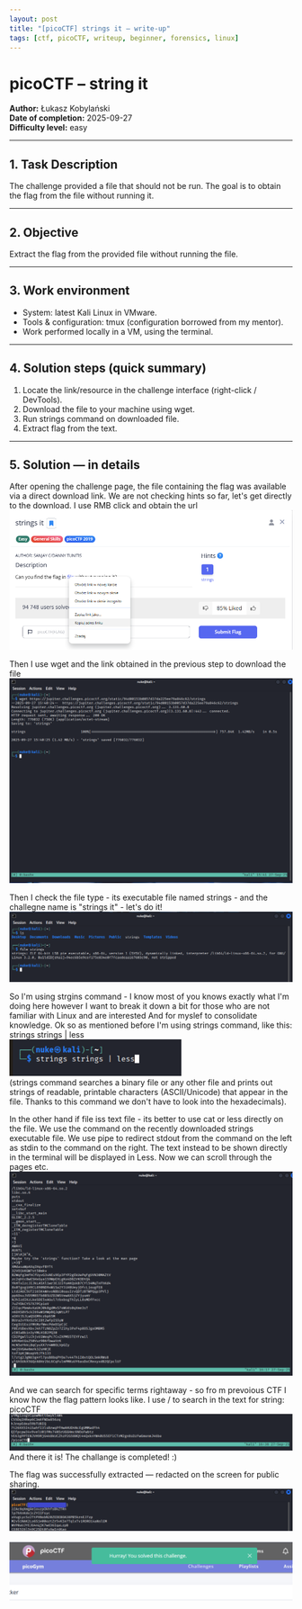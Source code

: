 ```yaml
---
layout: post
title: "[picoCTF] strings it – write-up"
tags: [ctf, picoCTF, writeup, beginner, forensics, linux]
---
```


# picoCTF – string it  
**Author:** Łukasz Kobylański  
**Date of completion:** 2025-09-27  
**Difficulty level:** easy

---

## 1. Task Description
The challenge provided a file that should not be run. The goal is to obtain the flag from the file without running it.

---

## 2. Objective
Extract the flag from the provided file without running the file.

---

## 3. Work environment
- System: latest Kali Linux in VMware.
- Tools & configuration: tmux (configuration borrowed from my mentor).
- Work performed locally in a VM, using the terminal.

---

## 4. Solution steps (quick summary)
1. Locate the link/resource in the challenge interface (right-click / DevTools).
2. Download the file to your machine using wget.
3. Run strings command on downloaded file.
4. Extract flag from the text.

---

## 5. Solution — in details
After opening the challenge page, the file containing the flag was available via a direct download link. We are not checking hints so far, let's get directly to the download.
I use RMB click and obtain the url
![Screenshot – hint / link](/assets/img/ctf-2025-strings-it/get-url.png)  

Then I use wget and the link obtained in the previous step to download the file
![Screenshot – hint / link](/assets/img/ctf-2025-strings-it/download-file.png)  

Then I check the file type - its executable file named strings - and the challegne name is "strings it" - let's do it!
![Screenshot – hint / link](/assets/img/ctf-2025-strings-it/file-strings.png)  

So I'm using strgins command - I know most of you knows exactly what I'm doing here however I want to break it down a bit for those who are not familiar with Linux and are interested
And for myslef to consolidate knowledge. Ok so as mentioned before I'm using strings command, like this: strings strings | less  
![Screenshot – hint / link](/assets/img/ctf-2025-strings-it/ls-strings-less.png)  
(strings command searches a binary file or any other file and prints out strings of readable, printable characters (ASCII/Unicode) that appear in the file. Thanks to this command we don't have to look into the hexadecimals).

In the other hand if file iss text file - its better to use cat or less directly on the file.
We use the command on the recently downloaded strings executable file. We use pipe to redirect stdout from the command on the left as stdin to the command on the right. 
The text instead to be shown directly in the terminal will be displayed in Less. Now we can scroll through the pages etc.
![Screenshot – hint / link](/assets/img/ctf-2025-strings-it/less_dislpayed.png)  

And we can search for specific terms rightaway - so fro m prevoious CTF I know how the flag pattern looks like. I use / to search in the text for string: picoCTF
![Screenshot – hint / link](/assets/img/ctf-2025-strings-it/search-the-text.png)  
And there it is! The challange is completed! :) 

The flag was successfully extracted — redacted on the screen for public sharing.
![Screenshot – hint / link](/assets/img/ctf-2025-strings-it/theFlag.png)  

![Screenshot – hint / link](/assets/img/ctf-2025-strings-it/win.png)  



